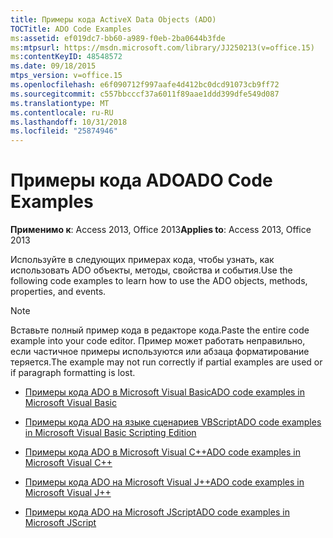 ```yaml
---
title: Примеры кода ActiveX Data Objects (ADO)
TOCTitle: ADO Code Examples
ms:assetid: ef019dc7-bb60-a989-f0eb-2ba0644b3fde
ms:mtpsurl: https://msdn.microsoft.com/library/JJ250213(v=office.15)
ms:contentKeyID: 48548572
ms.date: 09/18/2015
mtps_version: v=office.15
ms.openlocfilehash: e6f090712f997aafe4d412bc0dcd91073cb9ff72
ms.sourcegitcommit: c557bbcccf37a6011f89aae1ddd399dfe549d087
ms.translationtype: MT
ms.contentlocale: ru-RU
ms.lasthandoff: 10/31/2018
ms.locfileid: "25874946"
---
```

# <a name="ado-code-examples"></a><span data-ttu-id="813e8-102">Примеры кода ADO</span><span class="sxs-lookup"><span data-stu-id="813e8-102">ADO Code Examples</span></span>


<span data-ttu-id="813e8-103">**Применимо к**: Access 2013, Office 2013</span><span class="sxs-lookup"><span data-stu-id="813e8-103">**Applies to**: Access 2013, Office 2013</span></span>

<span data-ttu-id="813e8-104">Используйте в следующих примерах кода, чтобы узнать, как использовать ADO объекты, методы, свойства и события.</span><span class="sxs-lookup"><span data-stu-id="813e8-104">Use the following code examples to learn how to use the ADO objects, methods, properties, and events.</span></span>


> [!NOTE]
> <span data-ttu-id="813e8-105">Вставьте полный пример кода в редакторе кода.</span><span class="sxs-lookup"><span data-stu-id="813e8-105">Paste the entire code example into your code editor.</span></span> <span data-ttu-id="813e8-106">Пример может работать неправильно, если частичное примеры используются или абзаца форматирование теряется.</span><span class="sxs-lookup"><span data-stu-id="813e8-106">The example may not run correctly if partial examples are used or if paragraph formatting is lost.</span></span>



  - [<span data-ttu-id="813e8-107">Примеры кода ADO в Microsoft Visual Basic</span><span class="sxs-lookup"><span data-stu-id="813e8-107">ADO code examples in Microsoft Visual Basic</span></span>](ado-code-examples-in-microsoft-visual-basic.md)

  - [<span data-ttu-id="813e8-108">Примеры кода ADO на языке сценариев VBScript</span><span class="sxs-lookup"><span data-stu-id="813e8-108">ADO code examples in Microsoft Visual Basic Scripting Edition</span></span>](ado-code-examples-in-microsoft-visual-basic-scripting-edition.md)

  - [<span data-ttu-id="813e8-109">Примеры кода ADO в Microsoft Visual C++</span><span class="sxs-lookup"><span data-stu-id="813e8-109">ADO code examples in Microsoft Visual C++</span></span>](ado-code-examples-in-microsoft-visual-c.md)

  - [<span data-ttu-id="813e8-110">Примеры кода ADO на Microsoft Visual J++</span><span class="sxs-lookup"><span data-stu-id="813e8-110">ADO code examples in Microsoft Visual J++</span></span>](ado-code-examples-in-microsoft-visual-j.md)

  - [<span data-ttu-id="813e8-111">Примеры кода ADO на Microsoft JScript</span><span class="sxs-lookup"><span data-stu-id="813e8-111">ADO code examples in Microsoft JScript</span></span>](ado-code-examples-in-microsoft-jscript.md)

